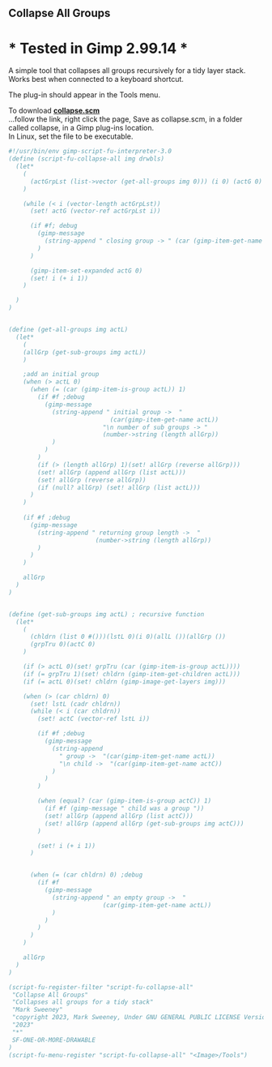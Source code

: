 ## Collapse All Groups

# * Tested in Gimp 2.99.14 *

A simple tool that collapses all groups recursively for a tidy layer stack. Works best when connected to a keyboard shortcut.  
  
The plug-in should appear in the Tools menu.  
  
To download [**collapse.scm**](https://raw.githubusercontent.com/script-fu/script-fu.github.io/main/plug-ins/collapse/collapse.scm)  
...follow the link, right click the page, Save as collapse.scm, in a folder called collapse, in a Gimp plug-ins location.  
In Linux, set the file to be executable.
   
   

```scheme
#!/usr/bin/env gimp-script-fu-interpreter-3.0
(define (script-fu-collapse-all img drwbls)
  (let*
    (
      (actGrpLst (list->vector (get-all-groups img 0))) (i 0) (actG 0)
    )

    (while (< i (vector-length actGrpLst))
      (set! actG (vector-ref actGrpLst i))

      (if #f; debug
        (gimp-message
          (string-append " closing group -> " (car (gimp-item-get-name actG)))
        )
      )

      (gimp-item-set-expanded actG 0)
      (set! i (+ i 1))
    )

  )
)


(define (get-all-groups img actL)
  (let*
    (
    (allGrp (get-sub-groups img actL))
    )

    ;add an initial group
    (when (> actL 0)
      (when (= (car (gimp-item-is-group actL)) 1)
        (if #f ;debug
          (gimp-message
            (string-append " initial group ->  "
                            (car(gimp-item-get-name actL))
                          "\n number of sub groups -> " 
                          (number->string (length allGrp))
            )
          )
        )
        (if (> (length allGrp) 1)(set! allGrp (reverse allGrp)))
        (set! allGrp (append allGrp (list actL)))
        (set! allGrp (reverse allGrp))
        (if (null? allGrp) (set! allGrp (list actL)))
      )
    )
    
    (if #f ;debug
      (gimp-message 
        (string-append " returning group length ->  "
                        (number->string (length allGrp))
        )
      )
    )

    allGrp
  )
)


(define (get-sub-groups img actL) ; recursive function
  (let*
    (
      (chldrn (list 0 #()))(lstL 0)(i 0)(allL ())(allGrp ())
      (grpTru 0)(actC 0)
    )

    (if (> actL 0)(set! grpTru (car (gimp-item-is-group actL))))
    (if (= grpTru 1)(set! chldrn (gimp-item-get-children actL)))
    (if (= actL 0)(set! chldrn (gimp-image-get-layers img)))

    (when (> (car chldrn) 0)
      (set! lstL (cadr chldrn))
      (while (< i (car chldrn))
        (set! actC (vector-ref lstL i))

        (if #f ;debug
          (gimp-message
            (string-append
              " group ->  "(car(gimp-item-get-name actL))
              "\n child ->  "(car(gimp-item-get-name actC))
            )
          )
        )

        (when (equal? (car (gimp-item-is-group actC)) 1)
          (if #f (gimp-message " child was a group "))
          (set! allGrp (append allGrp (list actC)))
          (set! allGrp (append allGrp (get-sub-groups img actC)))
        )

        (set! i (+ i 1))
      )


      (when (= (car chldrn) 0) ;debug
        (if #f
          (gimp-message 
            (string-append " an empty group ->  "
                          (car(gimp-item-get-name actL))
            )
          )
        )
      )
    )

    allGrp
  )
)

(script-fu-register-filter "script-fu-collapse-all"
 "Collapse All Groups"
 "Collapses all groups for a tidy stack"
 "Mark Sweeney"
 "copyright 2023, Mark Sweeney, Under GNU GENERAL PUBLIC LICENSE Version 3"
 "2023"
 "*"
 SF-ONE-OR-MORE-DRAWABLE
)
(script-fu-menu-register "script-fu-collapse-all" "<Image>/Tools")


```